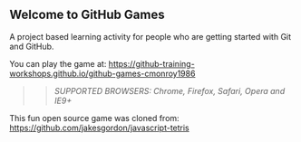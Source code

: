 ## Welcome to GitHub Games

A project based learning activity for people who are getting started with Git and GitHub.

You can play the game at: https://github-training-workshops.github.io/github-games-cmonroy1986

>> _*SUPPORTED BROWSERS*: Chrome, Firefox, Safari, Opera and IE9+_

This fun open source game was cloned from: https://github.com/jakesgordon/javascript-tetris

